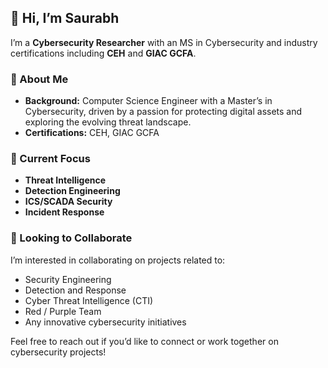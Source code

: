 

## 👋 Hi, I’m Saurabh

I’m a **Cybersecurity Researcher** with an MS in Cybersecurity and industry certifications including **CEH** and **GIAC GCFA**.

### 👀 About Me

- **Background:** Computer Science Engineer with a Master’s in Cybersecurity, driven by a passion for protecting digital assets and exploring the evolving threat landscape.
- **Certifications:** CEH, GIAC GCFA

### 🌱 Current Focus

- **Threat Intelligence**
- **Detection Engineering**
- **ICS/SCADA Security**
- **Incident Response**

### 💞️ Looking to Collaborate

I’m interested in collaborating on projects related to:

- Security Engineering
- Detection and Response
- Cyber Threat Intelligence (CTI)
- Red / Purple Team
- Any innovative cybersecurity initiatives

Feel free to reach out if you’d like to connect or work together on cybersecurity projects!
